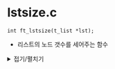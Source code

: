 # lstsize.c
```
int ft_lstsize(t_list *lst);
```
- 리스트의 노드 갯수를 세어주는 함수

<details markdown="1">
<summary>접기/펼치기</summary>
<!--summary 아래 빈칸 공백 두고 내용을 적는공간-->

```
int	ft_lstsize(t_list *lst)
{
	t_list	*tmp;
	int		cnt;

	if (lst == NULL)
		return (0);
	tmp = lst;
	cnt = 0;
	while ( tmp != NULL)
	{
		cnt++;
		tmp = tmp->next;
	}
	return (cnt);
}
```
</details>
